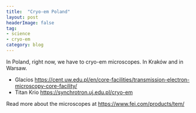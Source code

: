 ```yaml
---
title:  "Cryo-em Poland"
layout: post
headerImage: false
tag:
- science
- cryo-em
category: blog
---
```


In Poland, right now, we have to cryo-em microscopes. In Kraków and in Warsaw.

- Glacios <https://cent.uw.edu.pl/en/core-facilities/transmission-electron-microscopy-core-facility/>
- Titan Krio <https://synchrotron.uj.edu.pl/cryo-em>

Read more about the microscopes at <https://www.fei.com/products/tem/>
